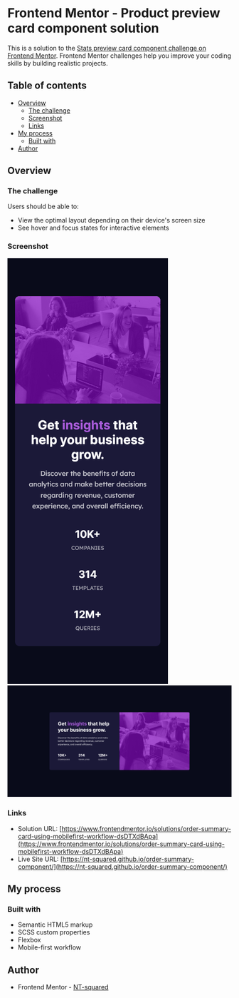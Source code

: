 # Frontend Mentor - Product preview card component solution

This is a solution to the [Stats preview card component challenge on Frontend Mentor](https://www.frontendmentor.io/challenges/stats-preview-card-component-8JqbgoU62). Frontend Mentor challenges help you improve your coding skills by building realistic projects.

## Table of contents

- [Overview](#overview)
  - [The challenge](#the-challenge)
  - [Screenshot](#screenshot)
  - [Links](#links)
- [My process](#my-process)
  - [Built with](#built-with)
- [Author](#author)

## Overview

### The challenge

Users should be able to:

- View the optimal layout depending on their device's screen size
- See hover and focus states for interactive elements

### Screenshot

![mobile-view](./screenshot/mobile-version.png)
![desktop-view](./screenshot/desktop-version.png)

### Links

- Solution URL: [https://www.frontendmentor.io/solutions/order-summary-card-using-mobilefirst-workflow-dsDTXdBApa](https://www.frontendmentor.io/solutions/order-summary-card-using-mobilefirst-workflow-dsDTXdBApa)
- Live Site URL: [https://nt-squared.github.io/order-summary-component/](https://nt-squared.github.io/order-summary-component/)

## My process

### Built with

- Semantic HTML5 markup
- SCSS custom properties
- Flexbox
- Mobile-first workflow

## Author

- Frontend Mentor - [NT-squared](https://www.frontendmentor.io/profile/nt-squared)
